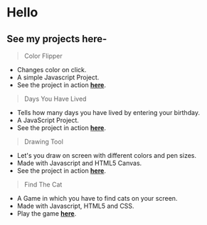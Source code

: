 # Hello

## See my projects here-

> Color Flipper
 * Changes color on click.
 * A simple Javascript Project.
 * See the project in action **[here](https://keshav-bajaj.github.io/projects/colorflipper/)**.
 
 
> Days You Have Lived
 * Tells how many days you have lived by entering your birthday.
 * A JavaScript Project.
 * See the project in action **[here](https://keshav-bajaj.github.io/projects/daysyouhavelived/)**.

> Drawing Tool
 * Let's you draw on screen with different colors and pen sizes.
 * Made with Javascript and HTML5 Canvas.
 * See the project in action **[here](https://keshav-bajaj.github.io/projects/drawingtool/)**.
 
> Find The Cat
 * A Game in which you have to find cats on your screen.
 * Made with Javascript, HTML5 and CSS.
 * Play the game **[here](https://keshav-bajaj.github.io/projects/findthecat/)**.